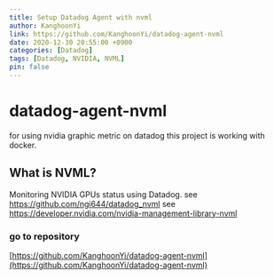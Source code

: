 ```yaml
---
title: Setup Datadog Agent with nvml
author: KanghoonYi
link: https://github.com/KanghoonYi/datadog-agent-nvml
date: 2020-12-30 20:55:00 +0900
categories: [Datadog]
tags: [Datadog, NVIDIA, NVML]
pin: false
---
```


# datadog-agent-nvml
for using nvidia graphic metric on datadog
this project is working with docker.
## What is NVML?
Monitoring NVIDIA GPUs status using Datadog.
see https://github.com/ngi644/datadog_nvml
see https://developer.nvidia.com/nvidia-management-library-nvml

### go to repository
[https://github.com/KanghoonYi/datadog-agent-nvml](https://github.com/KanghoonYi/datadog-agent-nvml)
